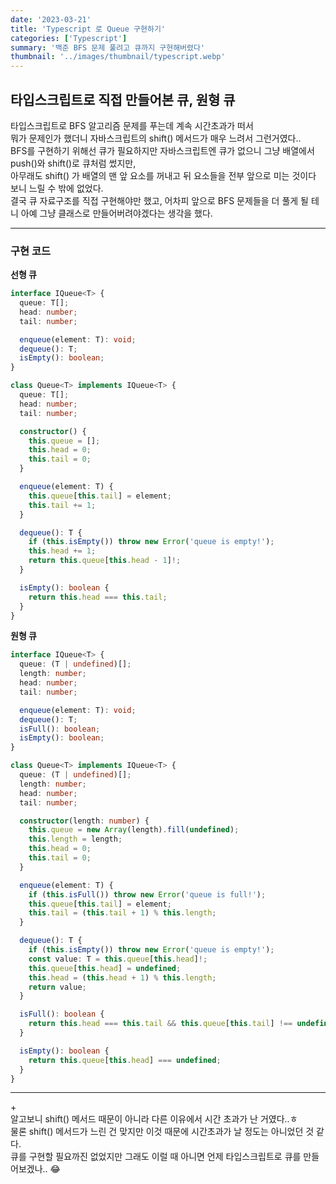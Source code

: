 ```yaml
---
date: '2023-03-21'
title: 'Typescript 로 Queue 구현하기'
categories: ['Typescript']
summary: '백준 BFS 문제 풀려고 큐까지 구현해버렸다'
thumbnail: '../images/thumbnail/typescript.webp'
---
```


## 타입스크립트로 직접 만들어본 큐, 원형 큐

타입스크립트로 BFS 알고리즘 문제를 푸는데 계속 시간초과가 떠서  
뭐가 문제인가 했더니 자바스크립트의 shift() 메서드가 매우 느려서 그런거였다..  
BFS를 구현하기 위해선 큐가 필요하지만 자바스크립트엔 큐가 없으니 그냥 배열에서 push()와 shift()로 큐처럼 썼지만,  
아무래도 shift() 가 배열의 맨 앞 요소를 꺼내고 뒤 요소들을 전부 앞으로 미는 것이다 보니 느릴 수 밖에 없었다.  
결국 큐 자료구조를 직접 구현해야만 했고, 어차피 앞으로 BFS 문제들을 더 풀게 될 테니 아예 그냥 클래스로 만들어버려야겠다는 생각을 했다.

---

### 구현 코드

**선형 큐**

<div class="code-header">
	<span class="red btn"></span>
	<span class="yellow btn"></span>
	<span class="green btn"></span>
</div>

```typescript
interface IQueue<T> {
  queue: T[];
  head: number;
  tail: number;

  enqueue(element: T): void;
  dequeue(): T;
  isEmpty(): boolean;
}

class Queue<T> implements IQueue<T> {
  queue: T[];
  head: number;
  tail: number;

  constructor() {
    this.queue = [];
    this.head = 0;
    this.tail = 0;
  }

  enqueue(element: T) {
    this.queue[this.tail] = element;
    this.tail += 1;
  }

  dequeue(): T {
    if (this.isEmpty()) throw new Error('queue is empty!');
    this.head += 1;
    return this.queue[this.head - 1]!;
  }

  isEmpty(): boolean {
    return this.head === this.tail;
  }
}
```

**원형 큐**

<div class="code-header">
	<span class="red btn"></span>
	<span class="yellow btn"></span>
	<span class="green btn"></span>
</div>

```typescript
interface IQueue<T> {
  queue: (T | undefined)[];
  length: number;
  head: number;
  tail: number;

  enqueue(element: T): void;
  dequeue(): T;
  isFull(): boolean;
  isEmpty(): boolean;
}

class Queue<T> implements IQueue<T> {
  queue: (T | undefined)[];
  length: number;
  head: number;
  tail: number;

  constructor(length: number) {
    this.queue = new Array(length).fill(undefined);
    this.length = length;
    this.head = 0;
    this.tail = 0;
  }

  enqueue(element: T) {
    if (this.isFull()) throw new Error('queue is full!');
    this.queue[this.tail] = element;
    this.tail = (this.tail + 1) % this.length;
  }

  dequeue(): T {
    if (this.isEmpty()) throw new Error('queue is empty!');
    const value: T = this.queue[this.head]!;
    this.queue[this.head] = undefined;
    this.head = (this.head + 1) % this.length;
    return value;
  }

  isFull(): boolean {
    return this.head === this.tail && this.queue[this.tail] !== undefined;
  }

  isEmpty(): boolean {
    return this.queue[this.head] === undefined;
  }
}
```

---

\+  
알고보니 shift() 메서드 때문이 아니라 다른 이유에서 시간 초과가 난 거였다..ㅎ  
물론 shift() 메서드가 느린 건 맞지만 이것 때문에 시간초과가 날 정도는 아니었던 것 같다.  
큐를 구현할 필요까진 없었지만 그래도 이럴 때 아니면 언제 타입스크립트로 큐를 만들어보겠나.. 😂